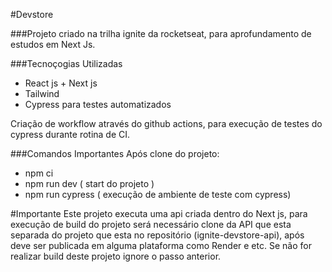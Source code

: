 #Devstore

###Projeto criado na trilha ignite da rocketseat, para aprofundamento de estudos em Next Js.

###Tecnoçogias Utilizadas
- React js + Next js
- Tailwind
- Cypress para testes automatizados

Criação de workflow através do github actions, para execução de testes do cypress durante rotina de CI.

###Comandos Importantes
Após clone do projeto:
- npm ci
- npm run dev ( start do projeto )
- npm run cypress ( execução de ambiente de teste com cypress)

#Importante
Este projeto executa uma api criada dentro do Next js, para execução de build do projeto será necessário clone
da API que esta separada do projeto que esta no repositório (ignite-devstore-api), após deve ser publicada em alguma plataforma como Render e etc.
Se não for realizar build deste projeto ignore o passo anterior.
